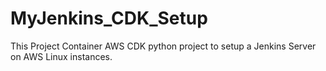 # MyJenkins_CDK_Setup
This Project Container AWS CDK python project to setup a Jenkins Server on AWS Linux instances.
